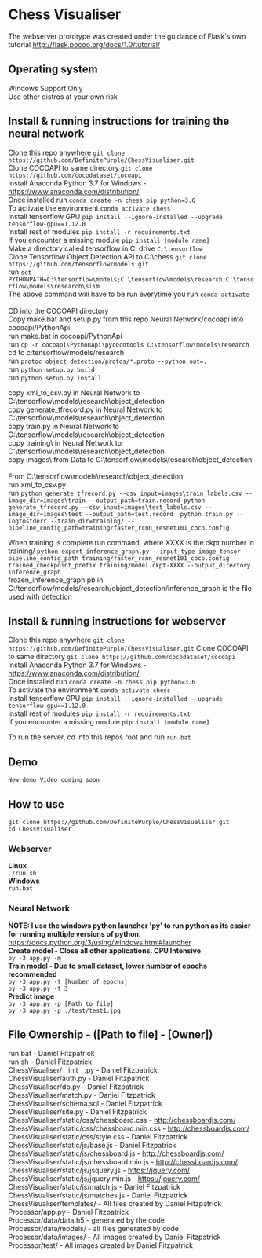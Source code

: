 # Chess Visualiser
The webserver prototype was created under the guidance of Flask's own tutorial
http://flask.pocoo.org/docs/1.0/tutorial/

## Operating system
Windows Support Only <br />
Use other distros at your own risk <br />

## Install & running instructions for training the neural network
Clone this repo anywhere `git clone https://github.com/DefinitePurple/ChessVisualiser.git` <br />
Clone COCOAPI to same directory `git clone https://github.com/cocodataset/cocoapi` <br />
Install Anaconda Python 3.7 for Windows - https://www.anaconda.com/distribution/ <br />
Once installed run `conda create -n chess pip python=3.6` <br />
To activate the environment `conda activate chess` <br />
Install tensorflow GPU `pip install --ignore-installed --upgrade tensorflow-gpu==1.12.0` <br />
Install rest of modules `pip install -r requirements.txt` <br />
If you encounter a missing module `pip install [module name]` <br />
Make a directory called tensorflow in C: drive `C:\tensorflow` <br />
Clone Tensorflow Object Detection API to C:\chess `git clone https://github.com/tensorflow/models.git` <br />
run `set PYTHONPATH=C:\tensorflow\models;C:\tensorflow\models\research;C:\tensorflow\models\research\slim` <br />
The above command will have to be run everytime you run `conda activate` <br /> <br />
CD into the COCOAPI directory <br />
Copy make.bat and setup.py from this repo Neural Network/cocoapi into cocoapi/PythonApi <br />
run make.bat in cocoapi/PythonApi <br />
run `cp -r cocoapi\PythonApi\pycocotools C:\tensorflow\models\research` <br />
cd to c:tensorflow/models/research <br />
run `protoc object_detection/protos/*.proto --python_out=.` <br />
run `python setup.py build` <br />
run `python setup.py install` <br />

copy xml_to_csv.py in Neural Network to C:\tensorflow\models\research\object_detection <br />
copy generate_tfrecord.py in Neural Network to C:\tensorflow\models\research\object_detection <br />
copy train.py in Neural Network to C:\tensorflow\models\research\object_detection <br />
copy training\ in Neural Network to C:\tensorflow\models\research\object_detection <br />
copy images\ from Data to C:\tensorflow\models\research\object_detection <br /> <br />
From C:\tensorflow\models\research\object_detection <br />
run xml_to_csv.py <br />
run `python generate_tfrecord.py --csv_input=images\train_labels.csv --image_dir=images\train --output_path=train.record
python generate_tfrecord.py --csv_input=images\test_labels.csv --image_dir=images\test --output_path=test.record 
python train.py --logtostderr --train_dir=training/ --pipeline_config_path=training/faster_rcnn_resnet101_coco.config` <br />

When training is complete run command, where XXXX is the ckpt number in training/ 
`python export_inference_graph.py --input_type image_tensor --pipeline_config_path training/faster_rcnn_resnet101_coco.config --trained_checkpoint_prefix training/model.ckpt-XXXX --output_directory inference_graph`<br />
frozen_inference_graph.pb in C:/tensorflow/models/research/object_detection/inference_graph is the file used with detection <br />

## Install & running instructions for webserver
Clone this repo anywhere `git clone https://github.com/DefinitePurple/ChessVisualiser.git`
Clone COCOAPI to same directory `git clone https://github.com/cocodataset/cocoapi`
Install Anaconda Python 3.7 for Windows - https://www.anaconda.com/distribution/ <br />
Once installed run `conda create -n chess pip python=3.6` <br />
To activate the environment `conda activate chess` <br />
Install tensorflow GPU `pip install --ignore-installed --upgrade tensorflow-gpu==1.12.0` <br />
Install rest of modules `pip install -r requirements.txt` <br />
If you encounter a missing module `pip install [module name]` <br />

To run the server, cd into this repos root and run `run.bat` <br />


## Demo
`New demo Video coming soon`



## How to use
`git clone https://github.com/DefinitePurple/ChessVisualiser.git`<br />
`cd ChessVisualiser`
### Webserver
__Linux__<br />
`./run.sh`<br />
__Windows__<br />
`run.bat`<br />
### Neural Network
__NOTE: I use the windows python launcher 'py' to run python as its easier for running multiple versions of python.__ https://docs.python.org/3/using/windows.html#launcher
<br />
__Create model - Close all other applications. CPU Intensive__<br />
`py -3 app.py -m`<br />
__Train model - Due to small dataset, lower number of epochs recommended__<br />
`py -3 app.py -t [Number of epochs]`<br />
`py -3 app.py -t 3`<br />
__Predict image__<br />
`py -3 app.py -p [Path to file]`<br />
`py -3 app.py -p ./test/test1.jpg`<br />

## File Ownership - ([Path to file] - [Owner])
run.bat - Daniel Fitzpatrick <br/>
run.sh - Daniel Fitzpatrick <br/>
ChessVisualiser/_\_init__.py - Daniel Fitzpatrick <br/>
ChessVisualiser/auth.py - Daniel Fitzpatrick <br/>
ChessVisualiser/db.py  - Daniel Fitzpatrick <br/>
ChessVisualiser/match.py  - Daniel Fitzpatrick <br/>
ChessVisualiser/schema.sql  - Daniel Fitzpatrick <br/>
ChessVisualiser/site.py  - Daniel Fitzpatrick <br/>
ChessVisualiser/static/css/chessboard.css - http://chessboardjs.com/ <br/>
ChessVisualiser/static/css/chessboard.min.css - http://chessboardjs.com/ <br/>
ChessVisualiser/static/css/style.css - Daniel Fitzpatrick <br/>
ChessVisualiser/static/js/base.js - Daniel Fitzpatrick <br/>
ChessVisualiser/static/js/chessboard.js - http://chessboardjs.com/ <br/> 
ChessVisualiser/static/js/chessboard.min.js - http://chessboardjs.com/ <br/>
ChessVisualiser/static/js/jsquery.js - https://jquery.com/ <br/>
ChessVisualiser/static/js/jquery.min.js - https://jquery.com/ <br/>
ChessVisualiser/static/js/match.js - Daniel Fitzpatrick <br/>
ChessVisualiser/static/js/matches.js - Daniel Fitzpatrick <br/>
ChessVisualiser/templates/ - All files created by Daniel Fitzpatrick <br/>
Processor/app.py - Daniel Fitzpatrick <br />
Processor/data/data.h5 - generated by the code <br />
Processor/data/models/ - all files generated by code <br />
Processor/data/images/ - All images created by Daniel Fitzpatrick
Processor/test/ - All images created by Daniel Fitzpatrick
